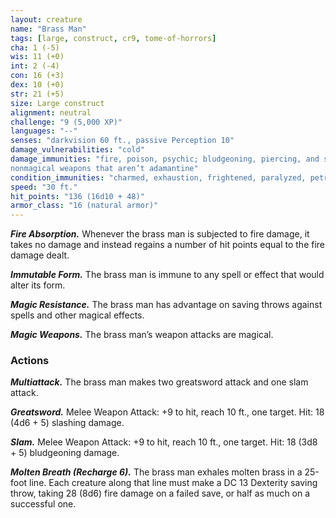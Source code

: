 ```yaml
---
layout: creature
name: "Brass Man"
tags: [large, construct, cr9, tome-of-horrors]
cha: 1 (-5)
wis: 11 (+0)
int: 2 (-4)
con: 16 (+3)
dex: 10 (+0)
str: 21 (+5)
size: Large construct
alignment: neutral
challenge: "9 (5,000 XP)"
languages: "--"
senses: "darkvision 60 ft., passive Perception 10"
damage_vulnerabilities: "cold"
damage_immunities: "fire, poison, psychic; bludgeoning, piercing, and slashing from
nonmagical weapons that aren’t adamantine"
condition_immunities: "charmed, exhaustion, frightened, paralyzed, petrified, poisoned"
speed: "30 ft."
hit_points: "136 (16d10 + 48)"
armor_class: "16 (natural armor)"
---
```


***Fire Absorption.*** Whenever the brass man is subjected to fire damage, it
takes no damage and instead regains a number of hit points equal to the
fire damage dealt.

***Immutable Form.*** The brass man is immune to any spell or effect that
would alter its form.

***Magic Resistance.*** The brass man has advantage on saving throws against
spells and other magical effects.

***Magic Weapons.*** The brass man’s weapon attacks are magical.

### Actions

***Multiattack.*** The brass man makes two greatsword attack and one slam
attack.

***Greatsword.*** Melee Weapon Attack: +9 to hit, reach 10 ft., one target.
Hit: 18 (4d6 + 5) slashing damage.

***Slam.*** Melee Weapon Attack: +9 to hit, reach 10 ft., one target. Hit: 18
(3d8 + 5) bludgeoning damage.

***Molten Breath (Recharge 6).*** The brass man exhales molten brass in a
25-foot line. Each creature along that line must make a DC 13 Dexterity
saving throw, taking 28 (8d6) fire damage on a failed save, or half as much
on a successful one.
